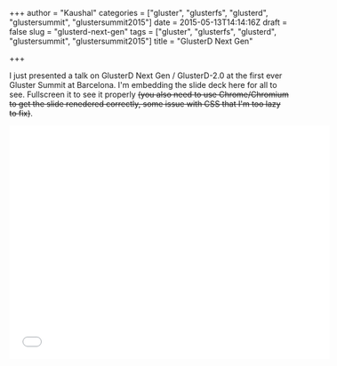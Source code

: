 +++
author = "Kaushal"
categories = ["gluster", "glusterfs", "glusterd", "glustersummit", "glustersummit2015"]
date = 2015-05-13T14:14:16Z
draft = false
slug = "glusterd-next-gen"
tags = ["gluster", "glusterfs", "glusterd", "glustersummit", "glustersummit2015"]
title = "GlusterD Next Gen"

+++

I just presented a talk on GlusterD Next Gen / GlusterD-2.0 at the first ever Gluster Summit at Barcelona. I'm embedding the slide deck here for all to see. Fullscreen it to see it properly ~~(you also need to use Chrome/Chromium to get the slide renedered correctly, some issue with CSS that I'm too lazy to fix)~~.

<iframe src="//redhat.slides.com/kmadappa/glusterd-next-generation-gluster-summit-2015/embed" width="576" height="420" scrolling="no" frameborder="0" webkitallowfullscreen mozallowfullscreen allowfullscreen></iframe>